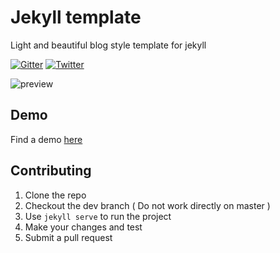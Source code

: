 # Jekyll template
Light and beautiful blog style template for jekyll

[![Gitter](https://badges.gitter.im/nikrich/jekyll-slender-template.svg)](https://gitter.im/nikrich/jekyll-slender-template?utm_source=badge&utm_medium=badge&utm_campaign=pr-badge)
[![Twitter](https://img.shields.io/badge/Twitter-@slender_rich-blue.svg?style=flat)](https://twitter.com/slender_rich)

![preview](http://i.imgur.com/UzW9sxd.jpg)

## Demo
Find a demo [here](http://nikrich.github.io/jekyll-wing-template/#)

## Contributing

1. Clone the repo
2. Checkout the dev branch ( Do not work directly on master )
3. Use ```jekyll serve``` to run the project
4. Make your changes and test
5. Submit a pull request
